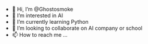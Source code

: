 - 👋 Hi, I’m @Ghostosmoke
- 👀 I’m interested in AI
- 🌱 I’m currently learning Python
- 💞️ I’m looking to collaborate on AI company or school
- 📫 How to reach me ...

<!---
Ghostosmoke/Ghostosmoke is a ✨ special ✨ repository because its `README.md` (this file) appears on your GitHub profile.
You can click the Preview link to take a look at your changes.
--->
